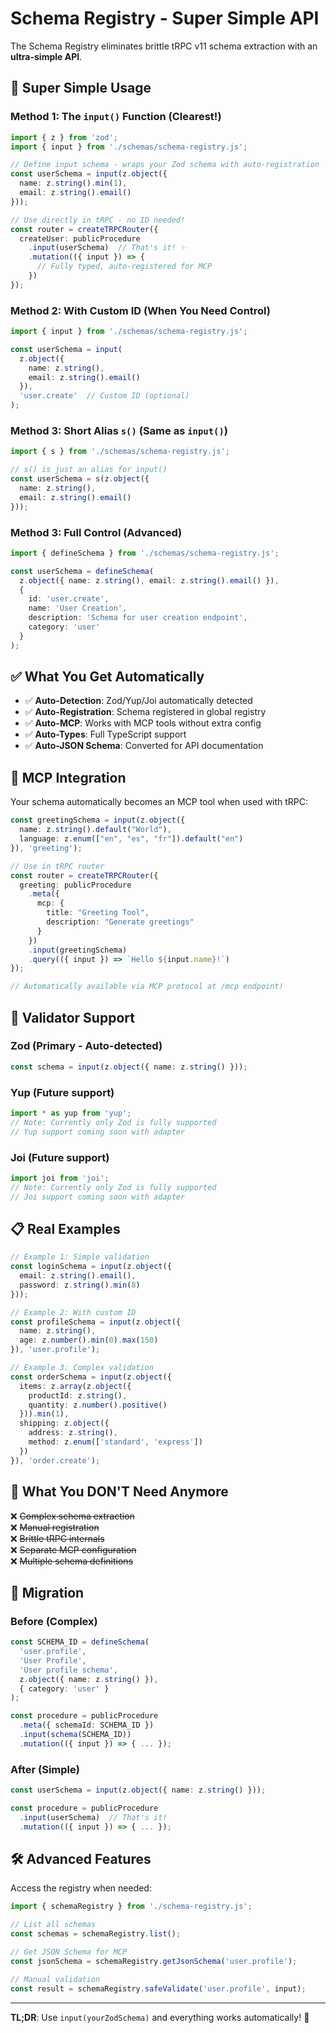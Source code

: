 # Schema Registry - Super Simple API

The Schema Registry eliminates brittle tRPC v11 schema extraction with an **ultra-simple API**.

## 🚀 **Super Simple Usage**

### Method 1: The `input()` Function (Clearest!)

```typescript
import { z } from 'zod';
import { input } from './schemas/schema-registry.js';

// Define input schema - wraps your Zod schema with auto-registration
const userSchema = input(z.object({
  name: z.string().min(1),
  email: z.string().email()
}));

// Use directly in tRPC - no ID needed!
const router = createTRPCRouter({
  createUser: publicProcedure
    .input(userSchema)  // That's it! ✨
    .mutation(({ input }) => {
      // Fully typed, auto-registered for MCP
    })
});
```

### Method 2: With Custom ID (When You Need Control)

```typescript
import { input } from './schemas/schema-registry.js';

const userSchema = input(
  z.object({
    name: z.string(),
    email: z.string().email()
  }),
  'user.create'  // Custom ID (optional)
);
```

### Method 3: Short Alias `s()` (Same as `input()`)

```typescript
import { s } from './schemas/schema-registry.js';

// s() is just an alias for input()
const userSchema = s(z.object({
  name: z.string(),
  email: z.string().email()
}));
```

### Method 3: Full Control (Advanced)

```typescript
import { defineSchema } from './schemas/schema-registry.js';

const userSchema = defineSchema(
  z.object({ name: z.string(), email: z.string().email() }),
  {
    id: 'user.create',
    name: 'User Creation',
    description: 'Schema for user creation endpoint',
    category: 'user'
  }
);
```

## ✅ **What You Get Automatically**

- ✅ **Auto-Detection**: Zod/Yup/Joi automatically detected
- ✅ **Auto-Registration**: Schema registered in global registry
- ✅ **Auto-MCP**: Works with MCP tools without extra config
- ✅ **Auto-Types**: Full TypeScript support
- ✅ **Auto-JSON Schema**: Converted for API documentation

## 🎯 **MCP Integration**

Your schema automatically becomes an MCP tool when used with tRPC:

```typescript
const greetingSchema = input(z.object({
  name: z.string().default("World"),
  language: z.enum(["en", "es", "fr"]).default("en")
}), 'greeting');

// Use in tRPC router
const router = createTRPCRouter({
  greeting: publicProcedure
    .meta({
      mcp: { 
        title: "Greeting Tool", 
        description: "Generate greetings" 
      }
    })
    .input(greetingSchema)
    .query(({ input }) => `Hello ${input.name}!`)
});

// Automatically available via MCP protocol at /mcp endpoint!
```

## 🔧 **Validator Support**

### Zod (Primary - Auto-detected)
```typescript
const schema = input(z.object({ name: z.string() }));
```

### Yup (Future support)
```typescript
import * as yup from 'yup';
// Note: Currently only Zod is fully supported
// Yup support coming soon with adapter
```

### Joi (Future support)
```typescript
import joi from 'joi';
// Note: Currently only Zod is fully supported  
// Joi support coming soon with adapter
```

## 📋 **Real Examples**

```typescript
// Example 1: Simple validation
const loginSchema = input(z.object({
  email: z.string().email(),
  password: z.string().min(8)
}));

// Example 2: With custom ID  
const profileSchema = input(z.object({
  name: z.string(),
  age: z.number().min(0).max(150)
}), 'user.profile');

// Example 3: Complex validation
const orderSchema = input(z.object({
  items: z.array(z.object({
    productId: z.string(),
    quantity: z.number().positive()
  })).min(1),
  shipping: z.object({
    address: z.string(),
    method: z.enum(['standard', 'express'])
  })
}), 'order.create');
```

## 🚫 **What You DON'T Need Anymore**

❌ ~~Complex schema extraction~~  
❌ ~~Manual registration~~  
❌ ~~Brittle tRPC internals~~  
❌ ~~Separate MCP configuration~~  
❌ ~~Multiple schema definitions~~  

## 🔄 **Migration**

### Before (Complex)
```typescript
const SCHEMA_ID = defineSchema(
  'user.profile',
  'User Profile', 
  'User profile schema',
  z.object({ name: z.string() }),
  { category: 'user' }
);

const procedure = publicProcedure
  .meta({ schemaId: SCHEMA_ID })
  .input(schema(SCHEMA_ID))
  .mutation(({ input }) => { ... });
```

### After (Simple)
```typescript
const userSchema = input(z.object({ name: z.string() }));

const procedure = publicProcedure
  .input(userSchema)  // That's it!
  .mutation(({ input }) => { ... });
```

## 🛠️ **Advanced Features**

Access the registry when needed:
```typescript
import { schemaRegistry } from './schema-registry.js';

// List all schemas
const schemas = schemaRegistry.list();

// Get JSON Schema for MCP
const jsonSchema = schemaRegistry.getJsonSchema('user.profile');

// Manual validation
const result = schemaRegistry.safeValidate('user.profile', input);
```

---

**TL;DR**: Use `input(yourZodSchema)` and everything works automatically! 🎉